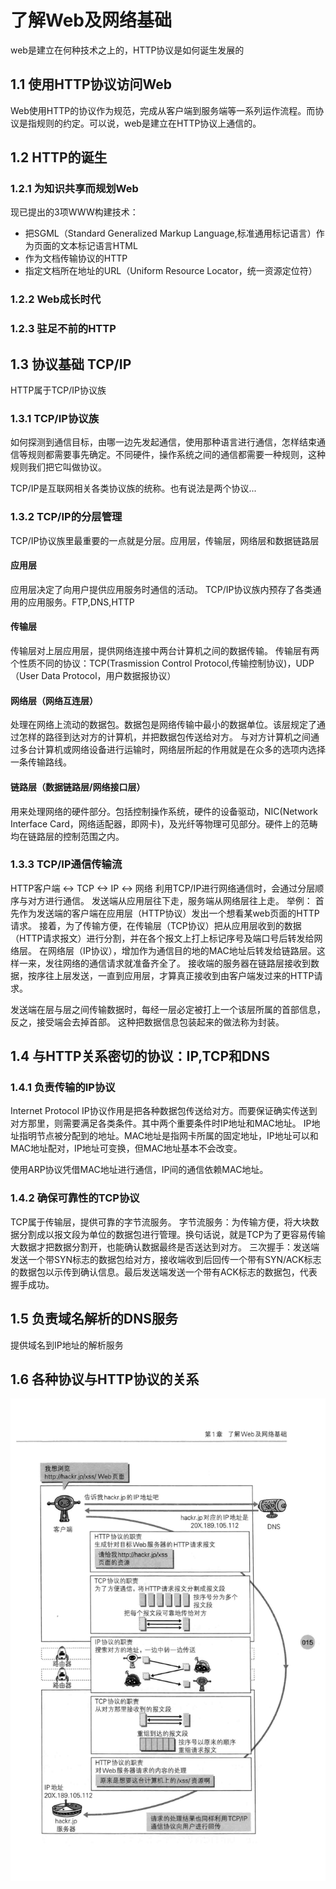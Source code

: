 # 了解Web及网络基础
web是建立在何种技术之上的，HTTP协议是如何诞生发展的
## 1.1 使用HTTP协议访问Web
Web使用HTTP的协议作为规范，完成从客户端到服务端等一系列运作流程。而协议是指规则的约定。可以说，web是建立在HTTP协议上通信的。
## 1.2 HTTP的诞生
### 1.2.1 为知识共享而规划Web
现已提出的3项WWW构建技术：
- 把SGML（Standard Generalized Markup Language,标准通用标记语言）作为页面的文本标记语言HTML
- 作为文档传输协议的HTTP
- 指定文档所在地址的URL（Uniform Resource Locator，统一资源定位符）
### 1.2.2 Web成长时代
### 1.2.3 驻足不前的HTTP
## 1.3 协议基础 TCP/IP
HTTP属于TCP/IP协议族
### 1.3.1 TCP/IP协议族
如何探测到通信目标，由哪一边先发起通信，使用那种语言进行通信，怎样结束通信等规则都需要事先确定。不同硬件，操作系统之间的通信都需要一种规则，这种规则我们把它叫做协议。

TCP/IP是互联网相关各类协议族的统称。也有说法是两个协议...
### 1.3.2 TCP/IP的分层管理
TCP/IP协议族里最重要的一点就是分层。应用层，传输层，网络层和数据链路层
#### 应用层
应用层决定了向用户提供应用服务时通信的活动。
TCP/IP协议族内预存了各类通用的应用服务。FTP,DNS,HTTP
#### 传输层
传输层对上层应用层，提供网络连接中两台计算机之间的数据传输。
传输层有两个性质不同的协议：TCP(Trasmission Control Protocol,传输控制协议)，UDP（User Data Protocol，用户数据报协议）
#### 网络层（网络互连层）
处理在网络上流动的数据包。数据包是网络传输中最小的数据单位。该层规定了通过怎样的路径到达对方的计算机，并把数据包传送给对方。
与对方计算机之间通过多台计算机或网络设备进行运输时，网络层所起的作用就是在众多的选项内选择一条传输路线。
#### 链路层（数据链路层/网络接口层）
用来处理网络的硬件部分。包括控制操作系统，硬件的设备驱动，NIC(Network Interface Card，网络适配器，即网卡)，及光纤等物理可见部分。硬件上的范畴均在链路层的控制范围之内。
### 1.3.3 TCP/IP通信传输流
HTTP客户端 <-> TCP <-> IP <-> 网络
利用TCP/IP进行网络通信时，会通过分层顺序与对方进行通信。
发送端从应用层往下走，服务端从网络层往上走。
举例：
首先作为发送端的客户端在应用层（HTTP协议）发出一个想看某web页面的HTTP请求。
接着，为了传输方便，在传输层（TCP协议）把从应用层收到的数据（HTTP请求报文）进行分割，并在各个报文上打上标记序号及端口号后转发给网络层。
在网络层（IP协议），增加作为通信目的地的MAC地址后转发给链路层。这样一来，发往网络的通信请求就准备齐全了。
接收端的服务器在链路层接收到数据，按序往上层发送，一直到应用层，才算真正接收到由客户端发过来的HTTP请求。

发送端在层与层之间传输数据时，每经一层必定被打上一个该层所属的首部信息，反之，接受端会去掉首部。
这种把数据信息包装起来的做法称为封装。
## 1.4 与HTTP关系密切的协议：IP,TCP和DNS
### 1.4.1 负责传输的IP协议
Internet Protocol
IP协议作用是把各种数据包传送给对方。而要保证确实传送到对方那里，则需要满足各类条件。其中两个重要条件时IP地址和MAC地址。
IP地址指明节点被分配到的地址。MAC地址是指网卡所属的固定地址，IP地址可以和MAC地址配对，IP地址可变换，但MAC地址基本不会改变。 

使用ARP协议凭借MAC地址进行通信，IP间的通信依赖MAC地址。
### 1.4.2 确保可靠性的TCP协议
TCP属于传输层，提供可靠的字节流服务。
字节流服务：为传输方便，将大块数据分割成以报文段为单位的数据包进行管理。换句话说，就是TCP为了更容易传输大数据才把数据分割开，也能确认数据最终是否送达到对方。
三次握手：发送端发送一个带SYN标志的数据包给对方，接收端收到后回传一个带有SYN/ACK标志的数据包以示传到确认信息。最后发送端发送一个带有ACK标志的数据包，代表握手成功。
## 1.5 负责域名解析的DNS服务
提供域名到IP地址的解析服务
## 1.6 各种协议与HTTP协议的关系
![各种协议与HTTP协议的关系](./img/filehelper_1477792816806_81.png)

